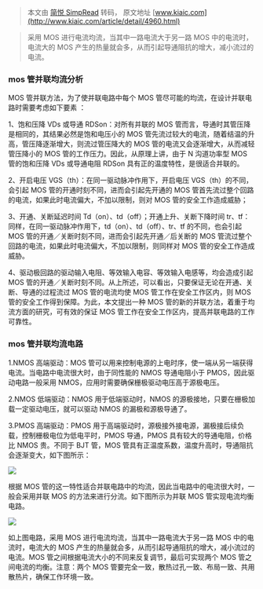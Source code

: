 > 本文由 [简悦 SimpRead](http://ksria.com/simpread/) 转码， 原文地址 [www.kiaic.com](http://www.kiaic.com/article/detail/4960.html)

> 采用 MOS 进行电流均流，当其中一路电流大于另一路 MOS 中的电流时，电流大的 MOS 产生的热量就会多，从而引起导通阻抗的增大，减小流过的电流。

### **mos 管并联均流分析**

MOS 管并联方法，为了使并联电路中每个 MOS 管尽可能的均流，在设计并联电路时需要考虑如下要素 ：

1、饱和压降 VDs 或导通 RDSon：对所有并联的 MOS 管而言，导通时其管压降是相同的，其结果必然是饱和电压小的 MOS 管先流过较大的电流，随着结温的升高，管压降逐渐增大，则流过管压降大的 MOS 管的电流又会逐渐增大，从而减轻管压降小的 MOS 管的工作压力。因此，从原理上讲，由于 N 沟道功率型 MOS 管的饱和压降 VDs 或导通电阻 RDSon 具有正的温度特性，是很适合并联的。

2、开启电压 VGS（th）：在同一驱动脉冲作用下，开启电压 VGS（th）的不同，会引起 MOS 管的开通时刻不同，进而会引起先开通的 MOS 管首先流过整个回路的电流，如果此时电流偏大，不加以限制，则对 MOS 管的安全工作造成威胁；

3、开通、关断延迟时间 Td（on）、td（off）；开通上升、关断下降时间 tr、tf：同样，在同一驱动脉冲作用下，td（on）、td（off）、tr、tf 的不同，也会引起 MOS 管的开通／关断时刻不同，进而会引起先开通／后关断的 MOS 管流过整个回路的电流，如果此时电流偏大，不加以限制，则同样对 MOS 管的安全工作造成威胁。

4、驱动极回路的驱动输入电阻、等效输入电容、等效输入电感等，均会造成引起 MOS 管的开通／关断时刻不同。从上所述，可以看出，只要保证无论在开通、关断、导通的过程流过 MOS 管的电流均使 MOS 管工作在安全工作区内，则 MOS 管的安全工作得到保障。为此，本文提出一种 MOS 管的新的并联方法，着重于均流方面的研究，可有效的保证 MOS 管工作在安全工作区内，提高并联电路的工作可靠性。

### **mos 管并联均流电路**

1.NMOS 高端驱动：MOS 管可以用来控制电源的上电时序，使一端从另一端获得电流。当电路中电流很大时，由于同性能的 NMOS 导通电阻小于 PMOS，因此驱动电路一般采用 NMOS，应用时需要确保栅极驱动电压高于源极电压。

2.NMOS 低端驱动：NMOS 用于低端驱动时，NMOS 的源极接地，只要在栅极加载一定驱动电压，就可以驱动 NMOS 的漏极和源极导通了。

3.PMOS 高端驱动：PMOS 用于高端驱动时，源极接外接电源，漏极接后续负载，控制栅极电位为低电平时，PMOS 导通，PMOS 具有较大的导通电阻，价格比 NMOS 贵。不同于 BJT 管，MOS 管具有正温度系数，温度升高时，导通阻抗会逐渐变大，如下图所示：

![](http://www.kiaic.com/include/upload/kind/image/20240516/20240516164711_5757.png)

根据 MOS 管的这一特性适合并联电路中的均流，因此当电路中的电流很大时，一般会采用并联 MOS 的方法来进行分流。如下图所示为并联 MOS 管实现电流均衡电路。

![](http://www.kiaic.com/include/upload/kind/image/20240516/20240516164721_7632.png)

如上图电路，采用 MOS 进行电流均流，当其中一路电流大于另一路 MOS 中的电流时，电流大的 MOS 产生的热量就会多，从而引起导通阻抗的增大，减小流过的电流。MOS 管之间根据电流大小的不同来反复调节，最后可实现两个 MOS 管之间电流的均衡。注意：两个 MOS 管要完全一致，散热过孔一致、布局一致、共用散热片，确保工作环境一致。